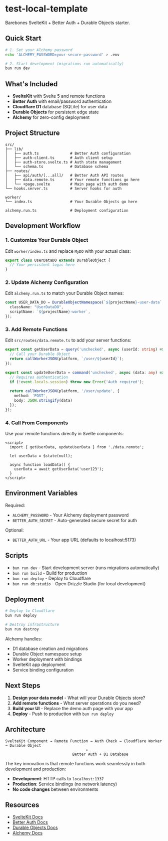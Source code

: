 # test-local-template

Barebones SvelteKit + Better Auth + Durable Objects starter.

## Quick Start

```bash
# 1. Set your Alchemy password
echo 'ALCHEMY_PASSWORD=your-secure-password' > .env

# 2. Start development (migrations run automatically)
bun run dev
```

## What's Included

- **SvelteKit** with Svelte 5 and remote functions
- **Better Auth** with email/password authentication
- **Cloudflare D1** database (SQLite) for user data
- **Durable Objects** for persistent edge state
- **Alchemy** for zero-config deployment

## Project Structure

```
src/
├── lib/
│   ├── auth.ts              # Better Auth configuration
│   ├── auth-client.ts       # Auth client setup
│   ├── auth-store.svelte.ts # Auth state management
│   └── schema.ts            # Database schema
├── routes/
│   ├── api/auth/[...all]/   # Better Auth API routes
│   ├── data.remote.ts       # Your remote functions go here
│   └── +page.svelte         # Main page with auth demo
└── hooks.server.ts          # Server hooks for auth

worker/
└── index.ts                 # Your Durable Objects go here

alchemy.run.ts               # Deployment configuration
```

## Development Workflow

### 1. Customize Your Durable Object

Edit `worker/index.ts` and replace `MyDO` with your actual class:

```typescript
export class UserDataDO extends DurableObject {
  // Your persistent logic here
}
```

### 2. Update Alchemy Configuration

Edit `alchemy.run.ts` to match your Durable Object names:

```typescript
const USER_DATA_DO = DurableObjectNamespace(`${projectName}-user-data`, {
  className: "UserDataDO",
  scriptName: `${projectName}-worker`,
});
```

### 3. Add Remote Functions

Edit `src/routes/data.remote.ts` to add your server functions:

```typescript
export const getUserData = query('unchecked', async (userId: string) => {
  // Call your Durable Object
  return callWorkerJSON(platform, `/user/${userId}`);
});

export const updateUserData = command('unchecked', async (data: any) => {
  // Requires authentication
  if (!event.locals.session) throw new Error('Auth required');
  
  return callWorkerJSON(platform, '/user/update', {
    method: 'POST',
    body: JSON.stringify(data)
  });
});
```

### 4. Call From Components

Use your remote functions directly in Svelte components:

```svelte
<script>
  import { getUserData, updateUserData } from './data.remote';
  
  let userData = $state(null);
  
  async function loadData() {
    userData = await getUserData('user123');
  }
</script>
```

## Environment Variables

Required:
- `ALCHEMY_PASSWORD` - Your Alchemy deployment password
- `BETTER_AUTH_SECRET` - Auto-generated secure secret for auth

Optional:
- `BETTER_AUTH_URL` - Your app URL (defaults to localhost:5173)

## Scripts

- `bun run dev` - Start development server (runs migrations automatically)
- `bun run build` - Build for production
- `bun run deploy` - Deploy to Cloudflare
- `bun run db:studio` - Open Drizzle Studio (for local development)

## Deployment

```bash
# Deploy to Cloudflare
bun run deploy

# Destroy infrastructure
bun run destroy
```

Alchemy handles:
- D1 database creation and migrations
- Durable Object namespace setup
- Worker deployment with bindings
- SvelteKit app deployment
- Service binding configuration

## Next Steps

1. **Design your data model** - What will your Durable Objects store?
2. **Add remote functions** - What server operations do you need?
3. **Build your UI** - Replace the demo auth page with your app
4. **Deploy** - Push to production with `bun run deploy`

## Architecture

```
SvelteKit Component → Remote Function → Auth Check → Cloudflare Worker → Durable Object
                                    ↓
                              Better Auth + D1 Database
```

The key innovation is that remote functions work seamlessly in both development and production:
- **Development**: HTTP calls to `localhost:1337`
- **Production**: Service bindings (no network latency)
- **No code changes** between environments

## Resources

- [SvelteKit Docs](https://kit.svelte.dev/)
- [Better Auth Docs](https://www.better-auth.com/)
- [Durable Objects Docs](https://developers.cloudflare.com/durable-objects/)
- [Alchemy Docs](https://alchemy.run/)
